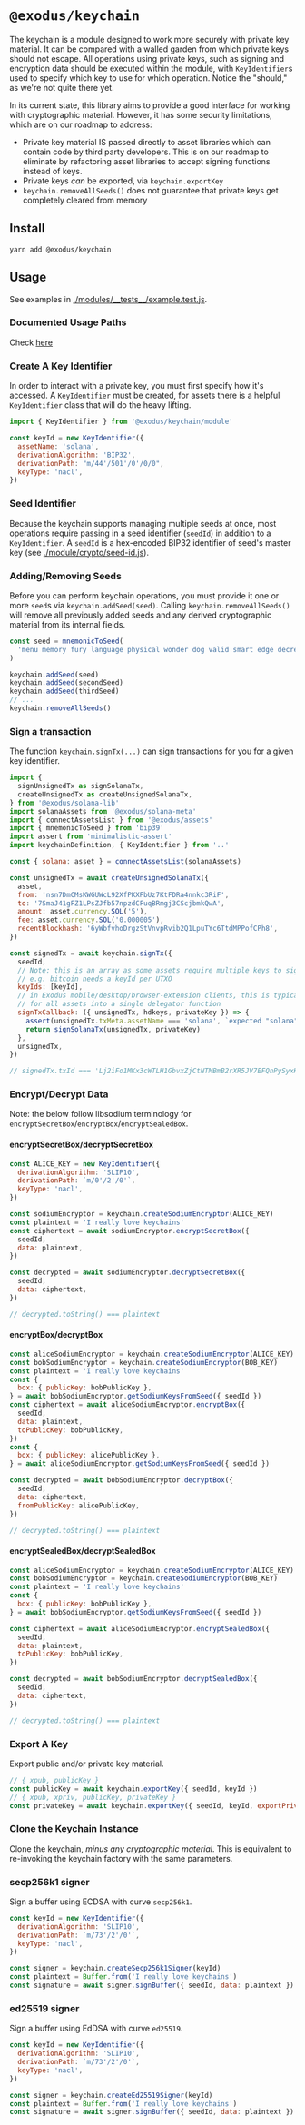 # `@exodus/keychain`

The keychain is a module designed to work more securely with private key material. It can be compared with a walled garden from which private keys should not escape. All operations using private keys, such as signing and encryption data should be executed within the module, with `KeyIdentifier`s used to specify which key to use for which operation. Notice the "should," as we're not quite there yet.

In its current state, this library aims to provide a good interface for working with cryptographic material. However, it has some security limitations, which are on our roadmap to address:

- Private key material IS passed directly to asset libraries which can contain code by third party developers. This is on our roadmap to eliminate by refactoring asset libraries to accept signing functions instead of keys.
- Private keys _can_ be exported, via `keychain.exportKey`
- `keychain.removeAllSeeds()` does not guarantee that private keys get completely cleared from memory

## Install

```
yarn add @exodus/keychain
```

## Usage

See examples in [./modules/\_\_tests\_\_/example.test.js](./module/__tests__/example.test.js).

### Documented Usage Paths

Check [here](https://github.com/ExodusMovement/exodus-desktop/tree/master/src/app/_local_modules/constants/bip43#documented-usage-paths)

### Create A Key Identifier

In order to interact with a private key, you must first specify how it's accessed. A `KeyIdentifier` must be created, for assets there is a helpful `KeyIdentifier` class that will do the heavy lifting.

```js
import { KeyIdentifier } from '@exodus/keychain/module'

const keyId = new KeyIdentifier({
  assetName: 'solana',
  derivationAlgorithm: 'BIP32',
  derivationPath: "m/44'/501'/0'/0/0",
  keyType: 'nacl',
})
```

### Seed Identifier

Because the keychain supports managing multiple seeds at once, most operations require passing in a seed identifier (`seedId`) in addition to a `KeyIdentifier`. A `seedId` is a hex-encoded BIP32 identifier of seed's master key (see [./module/crypto/seed-id.js](./module/crypto/seed-id.js)).

### Adding/Removing Seeds

Before you can perform keychain operations, you must provide it one or more `seed`s via `keychain.addSeed(seed)`. Calling `keychain.removeAllSeeds()` will remove all previously added seeds and any derived cryptographic material from its internal fields.

```js
const seed = mnemonicToSeed(
  'menu memory fury language physical wonder dog valid smart edge decrease worth'
)

keychain.addSeed(seed)
keychain.addSeed(secondSeed)
keychain.addSeed(thirdSeed)
// ...
keychain.removeAllSeeds()
```

### Sign a transaction

The function `keychain.signTx(...)` can sign transactions for you for a given key identifier.

```js
import {
  signUnsignedTx as signSolanaTx,
  createUnsignedTx as createUnsignedSolanaTx,
} from '@exodus/solana-lib'
import solanaAssets from '@exodus/solana-meta'
import { connectAssetsList } from '@exodus/assets'
import { mnemonicToSeed } from 'bip39'
import assert from 'minimalistic-assert'
import keychainDefinition, { KeyIdentifier } from '..'

const { solana: asset } = connectAssetsList(solanaAssets)

const unsignedTx = await createUnsignedSolanaTx({
  asset,
  from: 'nsn7DmCMsKWGUWcL92XfPKXFbUz7KtFDRa4nnkc3RiF',
  to: '7SmaJ41gFZ1LPsZJfb57npzdCFuqBRmgj3CScjbmkQwA',
  amount: asset.currency.SOL('5'),
  fee: asset.currency.SOL('0.000005'),
  recentBlockhash: '6yWbfvhoDrgzStVnvpRvib2Q1LpuTYc6TtdMPPofCPh8',
})

const signedTx = await keychain.signTx({
  seedId,
  // Note: this is an array as some assets require multiple keys to sign a single transaction,
  // e.g. bitcoin needs a keyId per UTXO
  keyIds: [keyId],
  // in Exodus mobile/desktop/browser-extension clients, this is typically aggregated
  // for all assets into a single delegator function
  signTxCallback: ({ unsignedTx, hdkeys, privateKey }) => {
    assert(unsignedTx.txMeta.assetName === 'solana', `expected "solana" tx`)
    return signSolanaTx(unsignedTx, privateKey)
  },
  unsignedTx,
})

// signedTx.txId === 'Lj2iFo1MKx3cWTLH1GbvxZjCtNTMBmB2rXR5JV7EFQnPySyxKssAReBJF56e7XzXiAFeYdMCwFvyR3NkFVbh8rS'
```

### Encrypt/Decrypt Data

Note: the below follow libsodium terminology for `encryptSecretBox`/`encryptBox`/`encryptSealedBox`.

#### encryptSecretBox/decryptSecretBox

```js
const ALICE_KEY = new KeyIdentifier({
  derivationAlgorithm: 'SLIP10',
  derivationPath: `m/0'/2'/0'`,
  keyType: 'nacl',
})

const sodiumEncryptor = keychain.createSodiumEncryptor(ALICE_KEY)
const plaintext = 'I really love keychains'
const ciphertext = await sodiumEncryptor.encryptSecretBox({
  seedId,
  data: plaintext,
})

const decrypted = await sodiumEncryptor.decryptSecretBox({
  seedId,
  data: ciphertext,
})

// decrypted.toString() === plaintext
```

#### encryptBox/decryptBox

```js
const aliceSodiumEncryptor = keychain.createSodiumEncryptor(ALICE_KEY)
const bobSodiumEncryptor = keychain.createSodiumEncryptor(BOB_KEY)
const plaintext = 'I really love keychains'
const {
  box: { publicKey: bobPublicKey },
} = await bobSodiumEncryptor.getSodiumKeysFromSeed({ seedId })
const ciphertext = await aliceSodiumEncryptor.encryptBox({
  seedId,
  data: plaintext,
  toPublicKey: bobPublicKey,
})
const {
  box: { publicKey: alicePublicKey },
} = await aliceSodiumEncryptor.getSodiumKeysFromSeed({ seedId })

const decrypted = await bobSodiumEncryptor.decryptBox({
  seedId,
  data: ciphertext,
  fromPublicKey: alicePublicKey,
})

// decrypted.toString() === plaintext
```

#### encryptSealedBox/decryptSealedBox

```js
const aliceSodiumEncryptor = keychain.createSodiumEncryptor(ALICE_KEY)
const bobSodiumEncryptor = keychain.createSodiumEncryptor(BOB_KEY)
const plaintext = 'I really love keychains'
const {
  box: { publicKey: bobPublicKey },
} = await bobSodiumEncryptor.getSodiumKeysFromSeed({ seedId })

const ciphertext = await aliceSodiumEncryptor.encryptSealedBox({
  seedId,
  data: plaintext,
  toPublicKey: bobPublicKey,
})

const decrypted = await bobSodiumEncryptor.decryptSealedBox({
  seedId,
  data: ciphertext,
})

// decrypted.toString() === plaintext
```

### Export A Key

Export public and/or private key material.

```js
// { xpub, publicKey }
const publicKey = await keychain.exportKey({ seedId, keyId })
// { xpub, xpriv, publicKey, privateKey }
const privateKey = await keychain.exportKey({ seedId, keyId, exportPrivate: true })
```

### Clone the Keychain Instance

Clone the keychain, _minus any cryptographic material_. This is equivalent to re-invoking the keychain factory with the same parameters.

### secp256k1 signer

Sign a buffer using ECDSA with curve `secp256k1`.

```js
const keyId = new KeyIdentifier({
  derivationAlgorithm: 'SLIP10',
  derivationPath: `m/73'/2'/0'`,
  keyType: 'nacl',
})

const signer = keychain.createSecp256k1Signer(keyId)
const plaintext = Buffer.from('I really love keychains')
const signature = await signer.signBuffer({ seedId, data: plaintext })
```

### ed25519 signer

Sign a buffer using EdDSA with curve `ed25519`.

```js
const keyId = new KeyIdentifier({
  derivationAlgorithm: 'SLIP10',
  derivationPath: `m/73'/2'/0'`,
  keyType: 'nacl',
})

const signer = keychain.createEd25519Signer(keyId)
const plaintext = Buffer.from('I really love keychains')
const signature = await signer.signBuffer({ seedId, data: plaintext })
```
